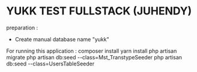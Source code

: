 # YUKK TEST FULLSTACK (JUHENDY)

preparation :
- Create manual database name "yukk"

For running this application : 
composer install
yarn install
php artisan migrate
php artisan db:seed --class=Mst_TranstypeSeeder
php artisan db:seed --class=UsersTableSeeder